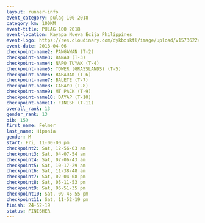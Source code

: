 ```yaml
---
layout: runner-info 
event_category: pulag-100-2018 
category_km: 100KM 
event-title: PULAG 100 2018 
event-location: Kayapa Nueva Ecija Philippines 
event-logo: https://res.cloudinary.com/dykbosktl/image/upload/v1573622467/Logo/logo-p1_tnutwz.jpg 
event-date: 2018-04-06 
checkpoint-name2: PANGAWAN (T-2) 
checkpoint-name3: BANAO (T-3) 
checkpoint-name4: NAPO TUYAK (T-4) 
checkpoint-name5: TOWER (GRASSLANDS) (T-5) 
checkpoint-name6: BABADAK (T-6) 
checkpoint-name7: BALETE (T-7) 
checkpoint-name8: CABAYO (T-8) 
checkpoint-name9: MT PACK (T-9) 
checkpoint-name10: DAYAP (T-10) 
checkpoint-name11: FINISH (T-11) 
overall_rank: 13
gender_rank: 13
bib: 159
first_name: Felmer
last_name: Hiponia
gender: M
start: Fri, 11-00-00 pm
checkpoint2: Sat, 12-56-03 am
checkpoint3: Sat, 04-07-54 am
checkpoint4: Sat, 07-06-43 am
checkpoint5: Sat, 10-17-29 am
checkpoint6: Sat, 11-38-48 am
checkpoint7: Sat, 02-04-08 pm
checkpoint8: Sat, 05-11-53 pm
checkpoint9: Sat, 06-51-35 pm
checkpoint10: Sat, 09-45-55 pm
checkpoint11: Sat, 11-52-19 pm
finish: 24-52-19
status: FINISHER
---
```

